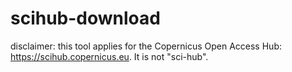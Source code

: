 # scihub-download

disclaimer: this tool applies for the Copernicus Open Access Hub: https://scihub.copernicus.eu. It is not "sci-hub".

